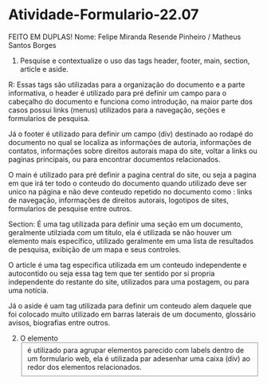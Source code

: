 # Atividade-Formulario-22.07
FEITO EM DUPLAS!
Nome: Felipe Miranda Resende Pinheiro / Matheus Santos Borges 

1) Pesquise e contextualize o uso das tags header, footer, main, section, article e aside.

R: 
Essas tags são utilizadas para a organização do documento e a parte informativa, o header é utilizado para pré definir um campo para o cabeçalho do documento e funciona como introdução, na maior parte dos casos possui links (menus)  utilizados para a navegação, seções e formularios de pesquisa.

  Já o footer é utilizado para definir um campo (div) destinado ao rodapé do documento no qual se localiza as informações de autoria, informações de contatos, informações sobre direitos autorais mapa do site, voltar a links ou paginas principais, ou para encontrar documentos relacionados.

  O main é utilizado para pré definir a pagina central do site, ou seja a pagina em que irá ter todo o conteudo do documento quando utilizado deve ser unico na página e não deve conteudo repetido no documento como : links de navegação, informações de direitos autorais, logotipos de sites, formularios de pesquise entre outros.

  Section: É uma tag utilizada para definir uma seção em um documento, geralmente utilziada com um titulo, ela é utilizada se não houver um elemento mais específico, utilizado geralmente em uma lista de resultados de pesquisa, exibição de um mapa e seus controles.

  O article é uma tag especifica utilizada em um conteudo independente e autocontido ou seja essa tag tem que ter sentido por si propria independente do restante do site, utilizados para uma postagem, ou para uma notícia. 

  Já o aside é uam tag utilizada para definir um conteudo alem daquele que foi colocado muito utilizado em barras laterais de um documento, glossário avisos, biografias entre outros. 

2) O elemento <fieldset> é utilizado para agrupar elementos parecido com labels dentro de um formulario web, ela é utilizada par adesenhar uma caixa (div) ao redor dos elementos relacionados.
